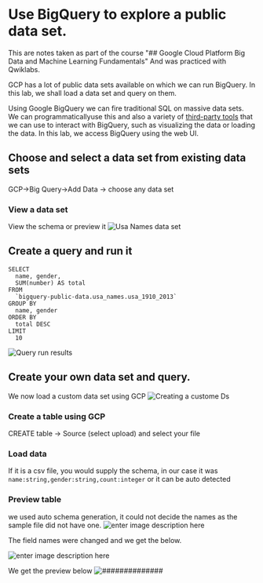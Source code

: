 # Use BigQuery to explore a public data set.
This are notes taken as part of the course "## Google Cloud Platform Big Data and Machine Learning Fundamentals" And was practiced with Qwiklabs.

GCP has a lot of public data sets available on which we can run BigQuery. In this lab, we shall  load a data set and query on them. 

Using Google BigQuery we can fire traditional SQL on massive data sets. We can programmaticallyuse this and also a variety of [third-party tools](https://cloud.google.com/bigquery/third-party-tools) that we can use to interact with BigQuery, such as visualizing the data or loading the data. In this lab, we access BigQuery using the web UI.

## Choose and select a data set from existing data sets
GCP->Big Query->Add Data -> choose any data set
### View a data set
View the  schema or preview it 
![Usa Names data set](https://i.imgur.com/ksJrZqC.png)

## Create a query and run it 
```
SELECT
  name, gender,
  SUM(number) AS total
FROM
  `bigquery-public-data.usa_names.usa_1910_2013`
GROUP BY
  name, gender
ORDER BY
  total DESC
LIMIT
  10
```
![Query run results](https://i.imgur.com/nFuFqBW.png)

## Create your own data set and query. 
We now load a custom data set using GCP
![Creating a custome Ds](https://i.imgur.com/pjiC1vv.png)

### Create a table using GCP
CREATE table -> Source (select upload) and select your file
### Load data
If it is a csv file, you would supply the schema, in our case it was
`name:string,gender:string,count:integer` or it can be auto detected
### Preview table 
we used auto schema generation, it could not decide the names as the sample file did not have one. 
![enter image description here](https://i.imgur.com/m61ZTOM.png)

The field names were changed and we get the below.

![enter image description here](https://i.imgur.com/yKizSRr.png)

We get the preview below
![##############](https://i.imgur.com/fr2EqWu.png)

<!--stackedit_data:
eyJoaXN0b3J5IjpbLTIwOTUxMTQxMTRdfQ==
-->